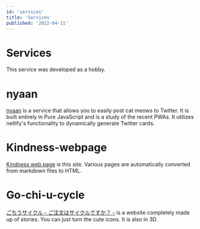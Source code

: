 ```yaml
---
id: 'services'
title: 'Services'
published: '2022-04-11'
---
```


# Services

This service was developed as a hobby.


# nyaan

[nyaan](https://nyaan.work) is a service that allows you to easily post cat meows to Twitter. It is built entirely in Pure JavaScript and is a study of the recent PWAs. It utilizes netlify's functionality to dynamically generate Twitter cards.

# Kindness-webpage

[Kindness web page](https://www.tunsns.net) is this site.
Various pages are automatically converted from markdown files to HTML.

# Go-chi-u-cycle

[ごちうサイクル - ご注文はサイクルですか？ -](https://arccosine.github.io/go-chi-u-cycle/) is a website completely made up of stories.
You can just turn the cute icons. It is also in 3D.


